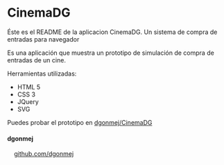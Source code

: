 CinemaDG
==========

Éste es el README de la aplicacion CinemaDG. Un sistema de compra de entradas para navegador

Es una aplicación que muestra un prototipo de simulación de compra de entradas de un cine.

Herramientas utilizadas:
+ HTML 5
+ CSS 3
+ JQuery
+ SVG

Puedes probar el prototipo en [dgonmej/CinemaDG](https://dgonmej.github.io/CinemaDG/)

#### dgonmej

&nbsp;&nbsp;&nbsp;&nbsp;[github.com/dgonmej](https://github.com/dgonmej)
